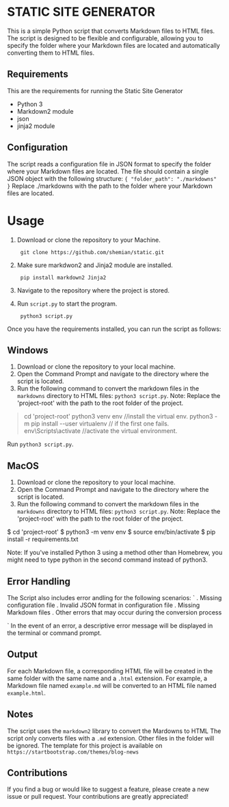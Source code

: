 # STATIC SITE GENERATOR
This is a simple Python script that converts Markdown files to HTML files.
The script is designed to be flexible and configurable, allowing you to specify the folder where your Markdown files are located and automatically converting them to HTML files.

## Requirements 
This are the requirements for running the Static Site Generator 
* Python 3 
* Markdown2 module 
* json
* jinja2 module

## Configuration
The script reads a configuration file in JSON format to specify the folder where your Markdown files are located. The file should contain a single JSON object with the following structure: 
`
{
    "folder_path": "./markdowns"
}
`
Replace ./markdowns with the path to the folder where your Markdown files are located.


# Usage
1. Download or clone the repository to your Machine.

        git clone https://github.com/shemian/static.git

2. Make sure markdwon2 and Jinja2 module are installed.
        
        pip install markdown2 Jinja2 

2. Navigate to the repository where the project is stored.

3. Run `script.py` to start the program.

        python3 script.py

Once you have the requirements installed, you can run the script as follows:

## Windows 
1. Download or clone the repository to your local machine.
2. Open the Command Prompt and navigate to the directory where the script is located.
3. Run the following command to convert the markdown files in the `markdowns` directory to HTML files:
`python3 script.py`.
Note: Replace the  'project-root' with the path to the root folder of the project.


> cd 'project-root' 
> python3 venv env  //install the virtual env.
> python3 -m pip install --user virtualenv // if the first one fails.
> env\Scripts\activate //activate the virtual environment.

Run `python3 script.py`.

## MacOS
1. Download or clone the repository to your local machine.
2. Open the Command Prompt and navigate to the directory where the script is located.
3. Run the following command to convert the markdown files in the `markdowns` directory to HTML files:
`python3 script.py`.
Note: Replace the  'project-root' with the path to the root folder of the project.

$ cd 'project-root'
$ python3 -m venv env
$ source env/bin/activate
$ pip install -r requirements.txt



Note: If you've installed Python 3 using a method other than Homebrew, you might need to type python in the second command instead of python3.

## Error Handling 
The Script also  includes error andling for the following scenarios:
` 
. Missing configuration file
. Invalid JSON format in configuration file
. Missing Markdown files
. Other errors that may occur during the conversion process

`
In the event of an error, a descriptive error message will be displayed in the terminal or command prompt.

## Output 
For each Markdown file, a corresponding HTML file will be created in the same folder with the same name and a `.html` extension. For example, a Markdown file named `example.md` will be converted to an HTML file named `example.html`.

## Notes 
The script uses the `markdown2` library to convert the Mardowns to HTML 
The script only converts files with a `.md` extension. Other files in the folder will be ignored.
The template for this project is available on `https://startbootstrap.com/themes/blog-news` 


## Contributions
If you find a bug or would like to suggest a feature, please create a new issue or pull request. Your contributions are greatly appreciated!